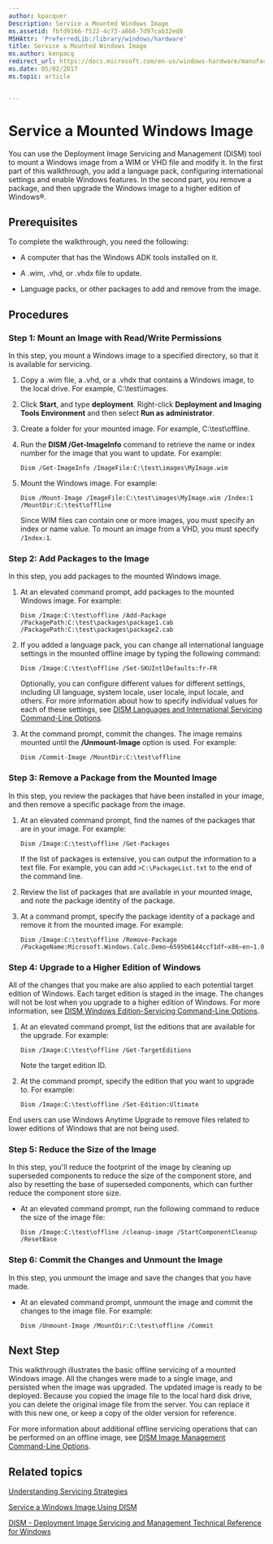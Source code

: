 ```yaml
---
author: kpacquer
Description: Service a Mounted Windows Image
ms.assetid: fbfd9166-f522-4c73-a866-7d97cab32ed8
MSHAttr: 'PreferredLib:/library/windows/hardware'
title: Service a Mounted Windows Image
ms.author: kenpacq
redirect_url: https://docs.microsoft.com/en-us/windows-hardware/manufacture/desktop/mount-and-modify-a-windows-image-using-dism
ms.date: 05/02/2017
ms.topic: article


---
```


# Service a Mounted Windows Image


You can use the Deployment Image Servicing and Management (DISM) tool to mount a Windows image from a WIM or VHD file and modify it. In the first part of this walkthrough, you add a language pack, configuring international settings and enable Windows features. In the second part, you remove a package, and then upgrade the Windows image to a higher edition of Windows®.

## <span id="Prerequisites"></span><span id="prerequisites"></span><span id="PREREQUISITES"></span>Prerequisites


To complete the walkthrough, you need the following:

-   A computer that has the Windows ADK tools installed on it.

-   A .wim, .vhd, or .vhdx file to update.

-   Language packs, or other packages to add and remove from the image.

## <span id="Procedures"></span><span id="procedures"></span><span id="PROCEDURES"></span>Procedures


### <span id="Step_1__Mount_an_Image_with_Read_Write_Permissions"></span><span id="step_1__mount_an_image_with_read_write_permissions"></span><span id="STEP_1__MOUNT_AN_IMAGE_WITH_READ_WRITE_PERMISSIONS"></span>Step 1: Mount an Image with Read/Write Permissions

In this step, you mount a Windows image to a specified directory, so that it is available for servicing.

1.  Copy a .wim file, a .vhd, or a .vhdx that contains a Windows image, to the local drive. For example, C:\\test\\images.

2.  Click **Start**, and type **deployment**. Right-click **Deployment and Imaging Tools Environment** and then select **Run as administrator**.

3.  Create a folder for your mounted image. For example, C:\\test\\offline.

4.  Run the **DISM /Get-ImageInfo** command to retrieve the name or index number for the image that you want to update. For example:

    ```
    Dism /Get-ImageInfo /ImageFile:C:\test\images\MyImage.wim
    ```

5.  Mount the Windows image. For example:

    ```
    Dism /Mount-Image /ImageFile:C:\test\images\MyImage.wim /Index:1 /MountDir:C:\test\offline
    ```

    Since WIM files can contain one or more images, you must specify an index or name value. To mount an image from a VHD, you must specify `/Index:1`.

### <span id="Step_2__Add_Packages_to_the_Image"></span><span id="step_2__add_packages_to_the_image"></span><span id="STEP_2__ADD_PACKAGES_TO_THE_IMAGE"></span>Step 2: Add Packages to the Image

In this step, you add packages to the mounted Windows image.

1.  At an elevated command prompt, add packages to the mounted Windows image. For example:

    ```
    Dism /Image:C:\test\offline /Add-Package /PackagePath:C:\test\packages\package1.cab /PackagePath:C:\test\packages\package2.cab
    ```

2.  If you added a language pack, you can change all international language settings in the mounted offline image by typing the following command:

    ```
    Dism /Image:C:\test\offline /Set-SKUIntlDefaults:fr-FR
    ```

    Optionally, you can configure different values for different settings, including UI language, system locale, user locale, input locale, and others. For more information about how to specify individual values for each of these settings, see [DISM Languages and International Servicing Command-Line Options](dism-languages-and-international-servicing-command-line-options.md).

3.  At the command prompt, commit the changes. The image remains mounted until the **/Unmount-Image** option is used. For example:

    ```
    Dism /Commit-Image /MountDir:C:\test\offline
    ```

### <span id="Step_3__Remove_a_Package_from_the_Mounted_Image"></span><span id="step_3__remove_a_package_from_the_mounted_image"></span><span id="STEP_3__REMOVE_A_PACKAGE_FROM_THE_MOUNTED_IMAGE"></span>Step 3: Remove a Package from the Mounted Image

In this step, you review the packages that have been installed in your image, and then remove a specific package from the image.

1.  At an elevated command prompt, find the names of the packages that are in your image. For example:

    ```
    Dism /Image:C:\test\offline /Get-Packages
    ```

    If the list of packages is extensive, you can output the information to a text file. For example, you can add `>C:\PackageList.txt` to the end of the command line.

2.  Review the list of packages that are available in your mounted image, and note the package identity of the package.

3.  At a command prompt, specify the package identity of a package and remove it from the mounted image. For example:

    ```
    Dism /Image:C:\test\offline /Remove-Package /PackageName:Microsoft.Windows.Calc.Demo~6595b6144ccf1df~x86~en~1.0.0.0
    ```

### <span id="Step_4__Upgrade_to_a_Higher_Edition_of_Windows"></span><span id="step_4__upgrade_to_a_higher_edition_of_windows"></span><span id="STEP_4__UPGRADE_TO_A_HIGHER_EDITION_OF_WINDOWS"></span>Step 4: Upgrade to a Higher Edition of Windows

All of the changes that you make are also applied to each potential target edition of Windows. Each target edition is staged in the image. The changes will not be lost when you upgrade to a higher edition of Windows. For more information, see [DISM Windows Edition-Servicing Command-Line Options](dism-windows-edition-servicing-command-line-options.md).

1.  At an elevated command prompt, list the editions that are available for the upgrade. For example:

    ```
    Dism /Image:C:\test\offline /Get-TargetEditions
    ```

    Note the target edition ID.

2.  At the command prompt, specify the edition that you want to upgrade to. For example:

    ```
    Dism /Image:C:\test\offline /Set-Edition:Ultimate
    ```

End users can use Windows Anytime Upgrade to remove files related to lower editions of Windows that are not being used.

### <span id="Step_5__Reduce_the_Size_of_the_Image"></span><span id="step_5__reduce_the_size_of_the_image"></span><span id="STEP_5__REDUCE_THE_SIZE_OF_THE_IMAGE"></span>Step 5: Reduce the Size of the Image

In this step, you'll reduce the footprint of the image by cleaning up superseded components to reduce the size of the component store, and also by resetting the base of superseded components, which can further reduce the component store size.

-   At an elevated command prompt, run the following command to reduce the size of the image file:

    ```
    Dism /Image:C:\test\offline /cleanup-image /StartComponentCleanup /ResetBase 
    ```

### <span id="Step_6__Commit_the_Changes_and_Unmount_the_Image"></span><span id="step_6__commit_the_changes_and_unmount_the_image"></span><span id="STEP_6__COMMIT_THE_CHANGES_AND_UNMOUNT_THE_IMAGE"></span>Step 6: Commit the Changes and Unmount the Image

In this step, you unmount the image and save the changes that you have made.

-   At an elevated command prompt, unmount the image and commit the changes to the image file. For example:

    ```
    Dism /Unmount-Image /MountDir:C:\test\offline /Commit
    ```

## <span id="Next_Step"></span><span id="next_step"></span><span id="NEXT_STEP"></span>Next Step


This walkthrough illustrates the basic offline servicing of a mounted Windows image. All the changes were made to a single image, and persisted when the image was upgraded. The updated image is ready to be deployed. Because you copied the image file to the local hard disk drive, you can delete the original image file from the server. You can replace it with this new one, or keep a copy of the older version for reference.

For more information about additional offline servicing operations that can be performed on an offline image, see [DISM Image Management Command-Line Options](dism-image-management-command-line-options-s14.md).

## <span id="related_topics"></span>Related topics


[Understanding Servicing Strategies](understanding-servicing-strategies.md)

[Service a Windows Image Using DISM](service-a-windows-image-using-dism.md)

[DISM - Deployment Image Servicing and Management Technical Reference for Windows](dism---deployment-image-servicing-and-management-technical-reference-for-windows.md)

 

 






